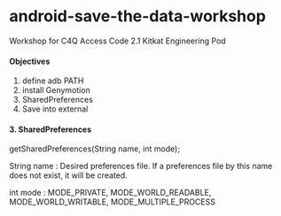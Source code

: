 # android-save-the-data-workshop
Workshop for C4Q Access Code 2.1 Kitkat Engineering Pod

#### Objectives

1. define adb PATH
2. install Genymotion
3. SharedPreferences
4. Save into external

#### 3. SharedPreferences

getSharedPreferences(String name, int mode);

String name : Desired preferences file. If a preferences file by this name does not exist, it will be created.

int mode : MODE_PRIVATE, MODE_WORLD_READABLE, MODE_WORLD_WRITABLE, MODE_MULTIPLE_PROCESS




